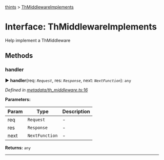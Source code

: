 [thints](../README.md) > [ThMiddlewareImplements](../interfaces/thmiddlewareimplements.md)



# Interface: ThMiddlewareImplements


Help implement a ThMiddleware


## Methods
<a id="handler"></a>

###  handler

► **handler**(req: *`Request`*, res: *`Response`*, next: *`NextFunction`*): `any`




*Defined in [metadata/th_middleware.ts:16](https://github.com/murilopl/ThinTS/blob/48f46de/src/metadata/th_middleware.ts#L16)*



**Parameters:**

| Param | Type | Description |
| ------ | ------ | ------ |
| req | `Request`   |  - |
| res | `Response`   |  - |
| next | `NextFunction`   |  - |





**Returns:** `any`





___


